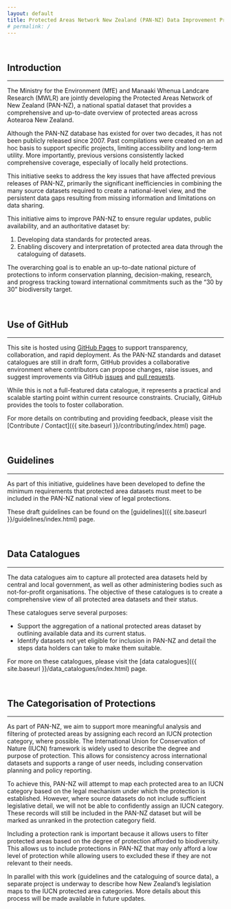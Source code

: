 ```yaml
---
layout: default
title: Protected Areas Network New Zealand (PAN-NZ) Data Improvement Project
# permalink: /
---
```


<br>

## Introduction 
---

The Ministry for the Environment (MfE) and Manaaki Whenua Landcare Research (MWLR)
are jointly developing the Protected Areas Network of New Zealand (PAN-NZ), 
a national spatial dataset that provides a comprehensive and up-to-date 
overview of protected areas across Aotearoa New Zealand.

Although the PAN-NZ database has existed for over two decades, it has not 
been publicly released since 2007. Past compilations were created on an 
ad hoc basis to support specific projects, limiting accessibility and 
long-term utility. More importantly, previous versions consistently 
lacked comprehensive coverage, especially of locally held protections.

This initiative seeks to address the key issues that have affected previous 
releases of PAN-NZ, primarily the significant inefficiencies in combining 
the many source datasets required to create a national-level view, and the 
persistent data gaps resulting from missing information and limitations on data sharing.

This initiative aims to improve PAN-NZ to ensure regular updates, public availability, and an authoritative dataset by:
1. Developing data standards for protected areas.
2. Enabling discovery and interpretation of protected area data through the cataloguing of datasets.

The overarching goal is to enable an up-to-date national picture of protections to inform conservation 
planning, decision-making, research, and progress tracking toward international 
commitments such as the “30 by 30” biodiversity target.

<br>

## Use of GitHub
---
This site is hosted using [GitHub Pages](https://pages.github.com/) to support transparency, 
collaboration, and rapid deployment. As the PAN-NZ standards and dataset catalogues are 
still in draft form, GitHub provides a collaborative environment where contributors can 
propose changes, raise issues, and suggest improvements via GitHub [issues](https://docs.github.com/en/issues/tracking-your-work-with-issues/about-issues) and
[pull requests](https://docs.github.com/en/pull-requests/collaborating-with-pull-requests/proposing-changes-to-your-work-with-pull-requests/about-pull-requests). 

While this is not a full-featured data catalogue, it represents a practical and 
scalable starting point within current resource constraints. Crucially, GitHub provides the tools
to foster collaboration.

For more details on contributing and providing feedback, please visit 
the [Contribute / Contact]({{ site.baseurl }}/contributing/index.html) page. 


<br>

## Guidelines
---
As part of this initiative, guidelines have been developed to define the minimum requirements 
that protected area datasets must meet to be included in the PAN-NZ national view of legal protections.

These draft guidelines can be found on the [guidelines]({{ site.baseurl }}/guidelines/index.html) page.


<br>

## Data Catalogues
---
The data catalogues aim to capture all protected area datasets held by central and local government, 
as well as other administering bodies such as not-for-profit organisations. The objective of these catalogues 
is to create a comprehensive view of all protected area datasets and their status. 

These catalogues serve several purposes:
* Support the aggregation of a national protected areas dataset by 
  outlining available data and its current status.
* Identify datasets not yet eligible for inclusion in PAN-NZ 
  and detail the steps data holders can take to make them suitable.

For more on these catalogues, please visit the
[data catalogues]({{ site.baseurl }}/data_catalogues/index.html) page.

<br>

## The Categorisation of Protections
---
As part of PAN-NZ, we aim to support more meaningful analysis and 
filtering of protected areas by assigning each record an IUCN protection 
category, where possible. The International Union for Conservation of Nature
(IUCN) framework is widely used to describe the degree and purpose of protection.
This allows for consistency across international datasets and supports a range
of user needs, including conservation planning and policy reporting.

To achieve this, PAN-NZ will attempt to map each protected area to an IUCN category
based on the legal mechanism under which the protection is established. However, 
where source datasets do not include sufficient legislative detail, we will not
be able to confidently assign an IUCN category. These records will still be 
included in the PAN-NZ dataset but will be marked as unranked in the protection category field.

Including a protection rank is important because it allows users to filter protected areas based on 
the degree of protection afforded to biodiversity. This allows us to include protections in 
PAN-NZ that may only afford a low level of protection while allowing users to 
excluded these if they are not relevant to their needs. 

In parallel with this work (guidelines and the cataloguing of source data), 
a separate project is underway to describe how New Zealand’s legislation maps to 
the IUCN protected area categories. More details about this process will be made 
available in future updates.